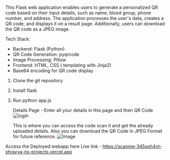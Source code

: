 This Flask web application enables users to generate a personalized QR code based on their input details, such as name, blood group, phone number, and address. The application processes the user's data, creates a QR code, and displays it on a result page. Additionally, users can download the QR code as a JPEG image.

Tech Stack:

- Backend: Flask (Python)
- QR Code Generation: pyqrcode
- Image Processing: Pillow
- Frontend: HTML, CSS ( templating with Jinja2)
- Base64 encoding for QR code display

1. Clone the git repository
2. Install flask
3. Run python app.js

   Details Page - Enter all your details in this page and then QR Code
![login](https://github.com/user-attachments/assets/5bb6ffd9-1eca-44ba-8f01-ae74737cdfea)


   This is where you can access the code scan it and get the already uploaded details. Also you can download the QR Code in JPEG Format for future reference.
![Image](https://github.com/user-attachments/assets/dfeca24c-49bb-48c1-8237-57688612a005)


Access the Deployed webapp here 
Live link - https://scanme-345qxh4yt-shravya-ns-projects.vercel.app
